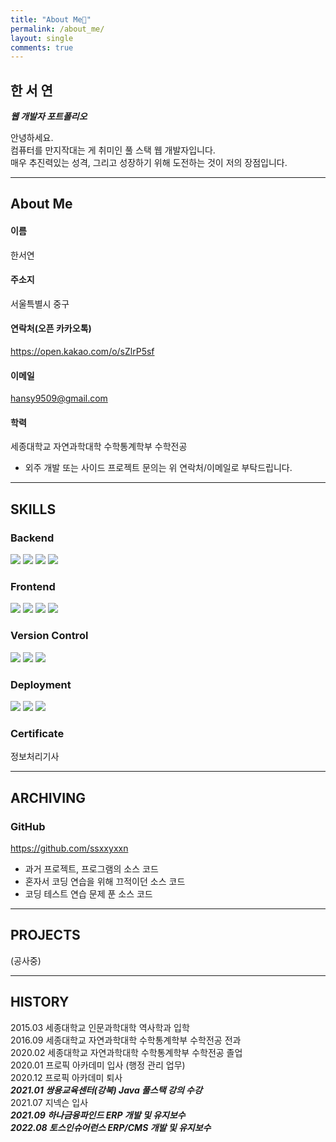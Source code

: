 ```yaml
---
title: "About Me👋"
permalink: /about_me/
layout: single
comments: true
---
```


한 서 연
---
___웹 개발자 포트폴리오___

안녕하세요.   
컴퓨터를 만지작대는 게 취미인 풀 스택 웹 개발자입니다.   
매우 추진력있는 성격, 그리고 성장하기 위해 도전하는 것이 저의 장점입니다.   

- - -

About Me
---
#### 이름
한서연   
#### 주소지
서울특별시 중구   
#### 연락처(오픈 카카오톡)
<https://open.kakao.com/o/sZlrP5sf>

#### 이메일
hansy9509@gmail.com

#### 학력
세종대학교 자연과학대학 수학통계학부 수학전공   

* 외주 개발 또는 사이드 프로젝트 문의는 위 연락처/이메일로 부탁드립니다.

- - -

## SKILLS

### Backend
<img src="https://img.shields.io/badge/Java-000000?style=flat-square&logo=java&logoColor=white">
<img src="https://img.shields.io/badge/Oracle-000000?style=flat-square&logo=Oracle&logoColor=white">
<img src="https://img.shields.io/badge/MySQL-000000?style=flat-square&logo=MySQL&logoColor=white">
<img src="https://img.shields.io/badge/spring-000000?style=flat-square&logo=spring&logoColor=white"><br>

### Frontend
<img src="https://img.shields.io/badge/JavaScript-000000?style=flat-square&logo=JavaScript&logoColor=white">
<img src="https://img.shields.io/badge/jquery-000000?style=flat-square&logo=jquery&logoColor=white">
<img src="https://img.shields.io/badge/html5-000000?style=flat-square&logo=html5&logoColor=white">
<img src="https://img.shields.io/badge/css3-000000?style=flat-square&logo=css3&logoColor=white"><br>

### Version Control
<img src="https://img.shields.io/badge/gitlab-000000?style=flat-square&logo=gitlab&logoColor=white">
<img src="https://img.shields.io/badge/git-000000?style=flat-square&logo=git&logoColor=white">
<img src="https://img.shields.io/badge/github-000000?style=flat-square&logo=github&logoColor=white">

### Deployment
<img src="https://img.shields.io/badge/docker-000000?style=flat-square&logo=docker&logoColor=white">
<img src="https://img.shields.io/badge/kubernetes-000000?style=flat-square&logo=kubernetes&logoColor=white">
<img src="https://img.shields.io/badge/kibana-000000?style=flat-square&logo=kibana&logoColor=white">

### Certificate
정보처리기사

 - - -

## ARCHIVING
### GitHub
<https://github.com/ssxxyxxn>
* 과거 프로젝트, 프로그램의 소스 코드
* 혼자서 코딩 연습을 위해 끄적이던 소스 코드
* 코딩 테스트 연습 문제 푼 소스 코드

- - -

## PROJECTS

(공사중)

 - - - 

## HISTORY
2015.03 세종대학교 인문과학대학 역사학과 입학  
2016.09 세종대학교 자연과학대학 수학통계학부 수학전공 전과   
2020.02 세종대학교 자연과학대학 수학통계학부 수학전공 졸업   
2020.01 프로픽 아카데미 입사 (행정 관리 업무)   
2020.12 프로픽 아카데미 퇴사   
***2021.01 쌍용교육센터(강북) Java 풀스택 강의 수강***   
2021.07 지넥슨 입사  
***2021.09 하나금융파인드 ERP 개발 및 유지보수***   
***2022.08 토스인슈어런스 ERP/CMS 개발 및 유지보수***   
